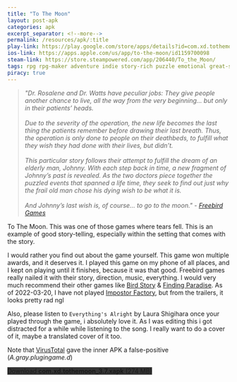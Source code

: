 ```yaml
---
title: "To The Moon"
layout: post-apk
categories: apk
excerpt_separator: <!--more-->
permalink: /resources/apk/:title
play-link: https://play.google.com/store/apps/details?id=com.xd.tothemoon
ios-link: https://apps.apple.com/us/app/to-the-moon/id1159700098
steam-link: https://store.steampowered.com/app/206440/To_the_Moon/
tags: rpg rpg-maker adventure indie story-rich puzzle emotional great-soundtrack
piracy: true
---
```


> _"Dr. Rosalene and Dr. Watts have peculiar jobs: They give people another chance to live, all the way from the very beginning… but only in their patients’ heads. <br><br>Due to the severity of the operation, the new life becomes the last thing the patients remember before drawing their last breath. Thus, the operation is only done to people on their deathbeds, to fulfill what they wish they had done with their lives, but didn’t. <br><br>This particular story follows their attempt to fulfill the dream of an elderly man, Johnny. With each step back in time, a new fragment of Johnny’s past is revealed. As the two doctors piece together the puzzled events that spanned a life time, they seek to find out just why the frail old man chose his dying wish to be what it is. <br><br>And Johnny’s last wish is, of course… to go to the moon." - <a href="https://freebirdgames.com/games/to-the-moon/" target="_blank">Freebird Games</a>_

To The Moon. This was one of those games where tears fell. This is an example of good story-telling, especially within the setting that comes with the story.

I would rather you find out about the game yourself. This game won multiple awards, and it deserves it. I played this game on my phone of all places, and I kept on playing until it finishes, because it was that good. Freebird games really nailed it with their story, direction, music, everything. I would very much recommend their other games like <a href="https://freebirdgames.com/games/a-bird-story/" target="_blank">Bird Story</a> & <a href="https://freebirdgames.com/games/finding-paradise/" target="_blank">Finding Paradise</a>. As of <span class="timestamp">2022-03-20</span>, I have not played <a href="https://freebirdgames.com/games/impostor-factory/" target="_blank">Impostor Factory</a>, but from the trailers, it looks pretty rad ngl

Also, please listen to `Everything's Alright` by Laura Shigihara once your played through the game, i absolutely love it. As I was editing this i got distracted for a while while listening to the song. I really want to do a cover of it, maybe a translated cover of it too.

Note that <a href="https://www.virustotal.com/gui/file/e7aa6ab03beed2029bbc1a9a3db4d8739d575aa3ecec0aa80fafa12a43b77b6b" target="_blank">VirusTotal</a> gave the inner APK a false-positive (_A.gray.plugingame.d_)

<div class="text-center">
    <a class="btn btn-dark btn-block w-100" onclick='apk("com.xd.tothemoon_3.7.xapk")' style="text-decoration: none; background-color: #333;"> Download <b>com.xd.tothemoon_3.7.xapk</b> (274 MB)</a>
</div>

